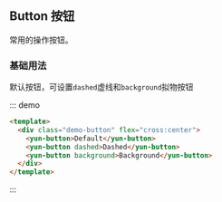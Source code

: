 ## Button 按钮

常用的操作按钮。

### 基础用法

默认按钮，可设置`dashed`虚线和`background`拟物按钮

::: demo

```html
<template>
  <div class="demo-button" flex="cross:center">
    <yun-button>Default</yun-button>
    <yun-button dashed>Dashed</yun-button>
    <yun-button background>Background</yun-button>
  </div>
</template>
```

:::
